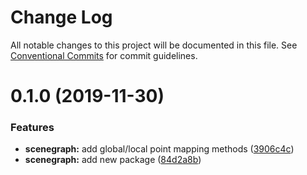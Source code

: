 # Change Log

All notable changes to this project will be documented in this file.
See [Conventional Commits](https://conventionalcommits.org) for commit guidelines.

# 0.1.0 (2019-11-30)


### Features

* **scenegraph:** add global/local point mapping methods ([3906c4c](https://github.com/thi-ng/umbrella/commit/3906c4c68c541aa84bc407235c3fe3fdf3e2debe))
* **scenegraph:** add new package ([84d2a8b](https://github.com/thi-ng/umbrella/commit/84d2a8b96aeb7e8dd119be4fbc0c8c8277dc1990))
